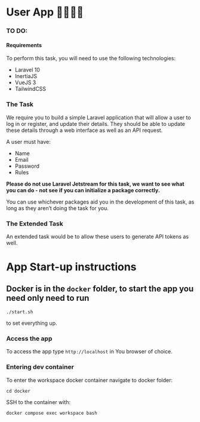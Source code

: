 # User App 🧑‍💻👩‍💻

### TO DO:
#### Requirements

To perform this task, you will need to use the following technologies:

* Laravel 10
* InertiaJS
* VueJS 3
* TailwindCSS

### The Task

We require you to build a simple Laravel application that will allow a user to log in or register, and update their details. They should be able to update these details through a web interface as well as an API request.

A user must have:

* Name
* Email
* Password
* Rules

**Please do not use Laravel Jetstream for this task, we want to see what you can do - not see if you can initialize a package correctly.**

You can use whichever packages aid you in the development of this task, as long as they aren’t doing the task for you.

### The Extended Task

An extended task would be to allow these users to generate API tokens as well.

# App Start-up instructions
## Docker is in the `docker` folder, to start the app you need only need to run
  ```
  ./start.sh
  ``` 
  to set everything up.

### Access the app
To access the app type `http://localhost` in You browser of choice.

### Entering dev container
  To enter the workspace docker container navigate to docker folder:
  ```
  cd docker
  ``` 

SSH to the container with:
  ```
  docker compose exec workspace bash
  ``` 
